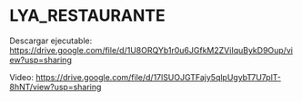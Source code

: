 # LYA_RESTAURANTE
Descargar ejecutable: https://drive.google.com/file/d/1U8ORQYb1r0u6JGfkM2ZViIquBykD9Oup/view?usp=sharing

Video: https://drive.google.com/file/d/17lSUOJGTFajy5qlpUgybT7U7plT-8hNT/view?usp=sharing
